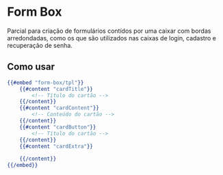 # Form Box

Parcial para criação de formulários contídos por uma caixar com bordas arredondadas, como os que são utilizados nas caixas de login, cadastro e recuperação de senha.


## Como usar

```handlebars
{{#embed "form-box/tpl"}}
    {{#content "cardTitle"}}
        <!-- Título do cartão -->
    {{/content}}
    {{#content "cardContent"}}
        <!-- Conteúdo do cartão -->
    {{/content}}
    {{#content "cardButton"}}
        <!-- Título do cartão -->
    {{/content}}
    {{#content "cardExtra"}}
        
    {{/content}}
{{/embed}}
```
